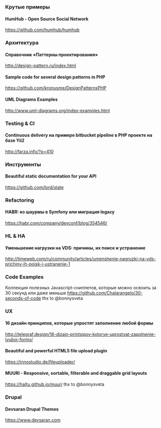 ### Крутые примеры

#### HumHub - Open Source Social Network
https://github.com/humhub/humhub

### Архитектура

#### Справочник «Паттерны проектирования»
http://design-pattern.ru/index.html

#### Sample code for several design patterns in PHP
https://github.com/kronusme/DesignPatternsPHP

#### UML Diagrams Examples
http://www.uml-diagrams.org/index-examples.html

### Testing & CI

#### Continuous delivery на примере bitbucket pipeline в PHP проекте на базе Yii2
http://farza.info/?p=410

### Инструменты

#### Beautiful static documentation for your API
https://github.com/lord/slate

### Refactoring

#### HABR: из шаурмы в Symfony или миграция legacy
https://habr.com/company/devconf/blog/354546/

### HL & HA

#### Уменьшение нагрузки на VDS: причины, их поиск и устранение
http://timeweb.com/ru/community/articles/umenshenie-nagruzki-na-vds-prichiny-ih-poisk-i-ustranenie-1


### Code Examples
Коллекция полезных Javascript-сниппетов, которые можно освоить за 30 секунд или даже меньше
https://github.com/Chalarangelo/30-seconds-of-code
thx to @bonnysveta

### UX

#### 16 дизайн принципов, которые упростят заполнение любой формы
http://telegraf.design/16-dizajn-printsipov-kotorye-uprostyat-zapolnenie-lyuboj-formy/

#### Beautiful and powerful HTML5 file upload plugin
https://innostudio.de/fileuploader/

#### MUURI - Responsive, sortable, filterable and draggable grid layouts
https://haltu.github.io/muuri
thx to @bonnysveta

### Drupal

#### Devsaran Drupal Themes
https://www.devsaran.com
